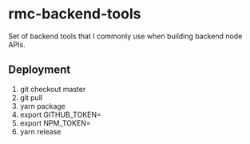 # rmc-backend-tools

Set of backend tools that I commonly use when building backend node APIs.

## Deployment
1. git checkout master
1. git pull
1. yarn package
1. export GITHUB_TOKEN=<token>
1. export NPM_TOKEN=<token>
1. yarn release
